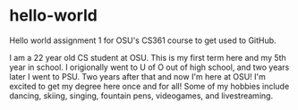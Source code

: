 # hello-world
Hello world assignment 1 for OSU's CS361 course to get used to GitHub.

I am a 22 year old CS student at OSU. This is my first term here and my 5th year in school. I origionally went to U of O out of high school, and two years later I went to PSU. Two years after that and now I'm here at OSU! I'm excited to get my degree here once and for all! Some of my hobbies include dancing, skiing, singing, fountain pens, videogames, and livestreaming.
